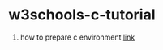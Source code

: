 # w3schools-c-tutorial
 
1. how to prepare c environment [link](https://code.visualstudio.com/docs/cpp/config-msvc#_prerequisites)